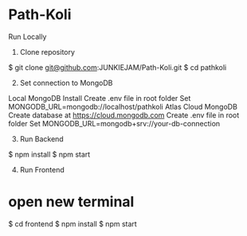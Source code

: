 # Path-Koli

Run Locally

1. Clone repository

$ git clone git@github.com:JUNKIEJAM/Path-Koli.git
$ cd pathkoli

2. Set connection to MongoDB

Local MongoDB
Install
Create .env file in root folder
Set MONGODB_URL=mongodb://localhost/pathkoli
Atlas Cloud MongoDB
Create database at https://cloud.mongodb.com
Create .env file in root folder
Set MONGODB_URL=mongodb+srv://your-db-connection

3. Run Backend

$ npm install
$ npm start

4. Run Frontend

# open new terminal
$ cd frontend
$ npm install
$ npm start
